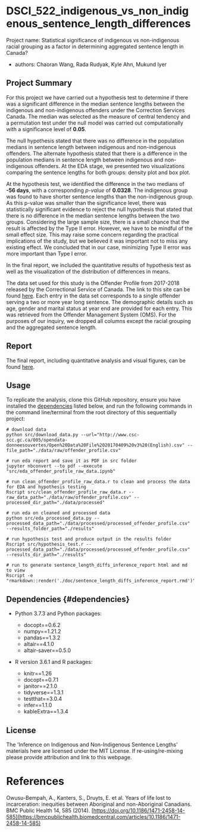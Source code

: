 # DSCI_522_indigenous_vs_non_indigenous_sentence_length_differences

Project name: Statistical significance of indigenous vs non-indigenous racial grouping as a factor in determining aggregated sentence length in Canada?

-   authors: Chaoran Wang, Rada Rudyak, Kyle Ahn, Mukund Iyer

## Project Summary

For this project we have carried out a hypothesis test to determine if there was a significant difference in the median sentence lengths between the indigenous and non-indigenous offenders under the Correction Services Canada. The median was selected as the measure of central tendency and a permutation test under the null model was carried out computationally with a significance level of **0.05**.

The null hypothesis stated that there was no difference in the population medians in sentence length between indigenous and non-indigenous offenders. The alternate hypothesis stated that there is a difference in the population medians in sentence length between indigenous and non-indigenous offenders. At the EDA stage, we presented two visualizations comparing the sentence lengths for both groups: density plot and box plot.

At the hypothesis test, we identified the difference in the two medians of **-56 days**, with a corresponding *p-value* of **0.0328**. The indigenous group was found to have shorter sentence lengths than the non-indigenous group. As this p-value was smaller than the significance level, there was statistically significant evidence to reject the null hypothesis that stated that there is no difference in the median sentence lengths between the two groups. Considering the large sample size, there is a small chance that the result is affected by the Type II error. However, we have to be mindful of the small effect size. This may raise some concern regarding the practical implications of the study, but we believed it was important not to miss any existing effect. We concluded that in our case, minimizing Type II error was more important than Type I error.

In the final report, we included the quantitative results of hypothesis test as well as the visualization of the distribution of differences in means.

The data set used for this study is the Offender Profile from 2017-2018 released by the Correctional Service of Canada. The link to this site can be found [here](https://open.canada.ca/data/en/dataset/844ff1e3-e137-41be-9ebe-6bd9843c1a53). Each entry in the data set corresponds to a single offender serving a two or more year long sentence. The demographic details such as age, gender and marital status at year end are provided for each entry. This was retrieved from the Offender Management System (OMS). For the purposes of our inquiry, we dropped all columns except the racial grouping and the aggregated sentence length.

## Report

The final report, including quantitative analysis and visual figures, can be found [here](https://htmlpreview.github.io/?https://github.com/UBC-MDS/DSCI_522_inference_on_indigenous_vs_non_indigenous_sentence_length_differences/blob/main/doc/sentence_length_diffs_inference_report.html).

## Usage

To replicate the analysis, clone this GitHub repository, ensure you have installed the [dependencies](#dependencies) listed below, and run the following commands in the command line/terminal from the root directory of this sequentially project:

    # download data
    python src/download_data.py --url="http://www.csc-scc.gc.ca/005/opendata-donneesouvertes/Open%20Data%20File%2020170409%20v3%20(English).csv" --file_path="./data/raw/offender_profile.csv"

    # run eda report and save it as PDF in src folder
    jupyter nbconvert --to pdf --execute "src/eda_offender_profile_raw_data.ipynb"

    # run clean_offender_profile_raw_data.r to clean and process the data for EDA and hypothesis testing
    Rscript src/clean_offender_profile_raw_data.r --raw_data_path="./data/raw/offender_profile.csv" --processed_dir_path="./data/processed"

    # run eda on cleaned and processed data 
    python src/eda_processed_data.py --processed_data_path="./data/processed/processed_offender_profile.csv" --results_folder_path="./results"

    # run hypothesis test and produce output in the results folder
    Rscript src/hypothesis_test.r --processed_data_path="./data/processed/processed_offender_profile.csv" --results_dir_path="./results"

    # run to generate sentence_length_diffs_inference_report html and md to view
    Rscript -e "rmarkdown::render('./doc/sentence_length_diffs_inference_report.rmd')"

## Dependencies {#dependencies}

-   Python 3.7.3 and Python packages:

    -   docopt==0.6.2
    -   numpy==1.21.2
    -   pandas==1.3.2
    -   altair==4.1.0
    -   altair-saver==0.5.0

-   R version 3.6.1 and R packages:

    -   knitr==1.26
    -   docopt==0.7.1
    -   janitor==2.1.0
    -   tidyverse==1.3.1
    -   testthat==3.0.4
    -   infer==1.1.0
    -   kableExtra==1.3.4

## License

The 'Inference on Indigenous and Non-Indigenous Sentence Lengths' materials here are licensed under the MIT License. If re-using/re-mixing please provide attribution and link to this webpage.

# References

Owusu-Bempah, A., Kanters, S., Druyts, E. et al. Years of life lost to incarceration: inequities between Aboriginal and non-Aboriginal Canadians. BMC Public Health 14, 585 (2014). [https://doi.org/10.1186/1471-2458-14-585](https://bmcpublichealth.biomedcentral.com/articles/10.1186/1471-2458-14-585)
